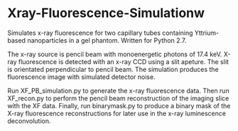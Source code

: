 # Xray-Fluorescence-Simulationw
Simulates x-ray fluorescence for two capillary tubes containing Yttrium-based nanoparticles in a gel phantom. Written for Python 2.7.

The x-ray source is pencil beam with monoenergetic photons of 17.4 keV. X-ray fluorescence is detected with an x-ray CCD using a slit apeture. The slit is orientated perpendicular to pencil beam. The simulation produces the fluorescence image with simulated detector noise.

Run XF_PB_simulation.py to generate the x-ray fluorescence data. Then run XF_recon.py to perform the pencil beam reconstruction of the imaging slice with the XF data. Finally, run binarymask.py to produce a binary mask of the X-ray fluorescence reconstructions for later use in the x-ray luminescence deconvolution.
